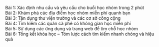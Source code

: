 Bài 1: Xác định nhu cầu và yêu cầu cho buổi học nhóm trong 2 phút  
Bài 2: Khám phá các địa điểm học nhóm miễn phí quanh bạn  
Bài 3: Tận dụng thư viện trường và các cơ sở công cộng  
Bài 4: Tìm kiếm các quán cà phê có không gian học miễn phí  
Bài 5: Sử dụng các ứng dụng và trang web để tìm chỗ học nhóm  
Bài 6: Tổng kết khóa học – Tóm lược cách tìm kiếm nhanh chóng và hiệu quả